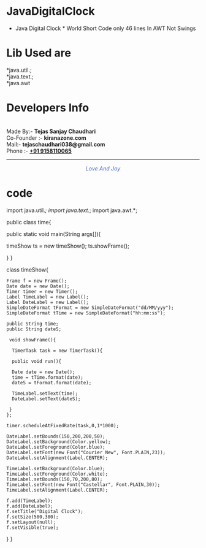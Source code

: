 # JavaDigitalClock
* Java Digital Clock * World Short Code only 46 lines In AWT Not Swings

# Lib Used are
*java.util.; <br>
*java.text.; <br>
*java.awt 

# Developers Info 
<br>
   Made By:- <b>Tejas Sanjay Chaudhari</b><br>
   Co-Founder :- <b> kiranazone.com </b><br>
  Mail:-  <b>  tejaschaudhari038@gmail.com </b><br>
   Phone :- <b> <a href="tel:9158110065">+91 9158110065</a></b> 
<hr>
<center><i style="color:royalblue">Love And Joy</i>
</center>

# code

import java.util.*;
import java.text.*;
import java.awt.*;

public class time{

  public static void main(String args[]){
  
  timeShow ts = new timeShow();
  ts.showFrame();

 }
 }

 class timeShow{
    
    Frame f = new Frame();
    Date date = new Date();
    Timer timer = new Timer();
    Label TimeLabel = new Label();
    Label DateLabel = new Label();
    SimpleDateFormat tFormat = new SimpleDateFormat("dd/MM/yyy");
    SimpleDateFormat tTime = new SimpleDateFormat("hh:mm:ss");

    public String time;
    public String dateS;
     
     void showFrame(){

      TimerTask task = new TimerTask(){
     
      public void run(){
     
      Date date = new Date();
      time = tTime.format(date);
      dateS = tFormat.format(date); 
      
      TimeLabel.setText(time);
      DateLabel.setText(dateS);

     }
    };

    timer.scheduleAtFixedRate(task,0,1*1000);

    DateLabel.setBounds(150,200,200,50);
    DateLabel.setBackground(Color.yellow);
    DateLabel.setForeground(Color.blue);
    DateLabel.setFont(new Font("Courier New", Font.PLAIN,23));
    DateLabel.setAlignment(Label.CENTER);
   
    TimeLabel.setBackground(Color.blue);
    TimeLabel.setForeground(Color.white); 
    TimeLabel.setBounds(150,70,200,80);
    TimeLabel.setFont(new Font("Castellar", Font.PLAIN,30));
    TimeLabel.setAlignment(Label.CENTER);
   
    f.add(TimeLabel);
    f.add(DateLabel);  
    f.setTitle("Digital Clock");
    f.setSize(500,300);
    f.setLayout(null);
    f.setVisible(true);
 }
}

